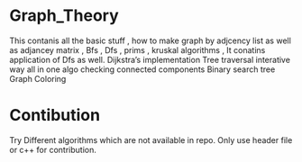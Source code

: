 # Graph_Theory
This contanis all the basic stuff , how to make graph by adjcency list as well as adjancey matrix , Bfs , Dfs , prims , kruskal algorithms ,
It conatins application of Dfs as well.
Dijkstra’s  implementation
Tree traversal interative way all in one algo
checking connected components
Binary search tree
Graph Coloring

# Contibution
Try Different algorithms which are not available in repo.
Only use header file or c++ for contribution.
